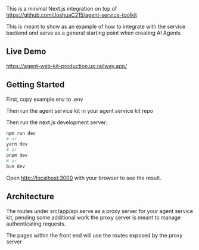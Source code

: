 This is a minimal Next.js integration on top of https://github.com/JoshuaC215/agent-service-toolkit

This is meant to show as an example of how to integrate with the service backend and serve as a general starting point when creating AI Agents

## Live Demo
https://agent-web-kit-production.up.railway.app/


## Getting Started

First, copy example.env to .env

Then run the agent service kit in your agent service kit repo

Then run the next.js development server:

```bash
npm run dev
# or
yarn dev
# or
pnpm dev
# or
bun dev
```

Open [http://localhost:3000](http://localhost:3000) with your browser to see the result.

## Architecture

The routes under src/app/api serve as a proxy server for your agent service kit, pending some additional work the proxy server is meant to manage authenticating requests.

The pages within the front end will use the routes exposed by the proxy server

